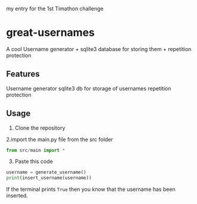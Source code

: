my entry for the 1st Timathon challenge
# great-usernames
A cool Username generator + sqlite3 database for storing them + repetition protection

## Features
Username generator
sqlite3 db for storage of usernames
repetition protection

## Usage
1. Clone the repository

2.import the main.py file from the src folder
```python
from src/main import *
```
3. Paste this code 
```python
username = generate_username()
print(insert_username(username))
```
If the terminal prints `True` then you know that the username has been inserted.




